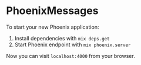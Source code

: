 # PhoenixMessages

To start your new Phoenix application:

1. Install dependencies with `mix deps.get`
2. Start Phoenix endpoint with `mix phoenix.server`

Now you can visit `localhost:4000` from your browser.
